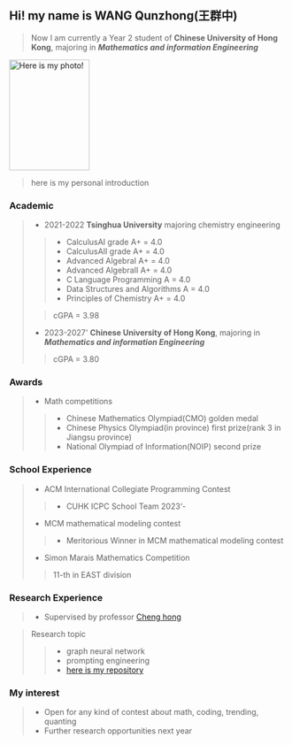 ## Hi! my name is WANG Qunzhong(王群中)
>Now I am currently a Year 2 student of **Chinese University of Hong Kong**, majoring in ***Mathematics and information Engineering***

<img src="https://github.com/WANGkevinCUHK/PersonalWeb/blob/main/photo.jpg" alt="Here is my photo!" width="145" height="200">

> here is my personal introduction

### Academic
> - 2021-2022 **Tsinghua University** majoring chemistry engineering
> >- CalculusAI grade A+ = 4.0
> >- CalculusAII grade A+ = 4.0
> >- Advanced AlgebraI A+ = 4.0
>  >- Advanced AlgebraII A+ = 4.0
> >- C Language Programming A = 4.0
> >- Data Structures and Algorithms A = 4.0
> >- Principles of Chemistry A+ = 4.0
> 
> > cGPA = 3.98
> - 2023-2027' **Chinese University of Hong Kong**, majoring in ***Mathematics and information Engineering***
> > cGPA = 3.80

### Awards
> - Math competitions
> > - Chinese Mathematics Olympiad(CMO) golden medal
> > - Chinese Physics Olympiad(in province) first prize(rank 3 in Jiangsu province) 
> > - National Olympiad of Information(NOIP) second prize

### School Experience
> - ACM International Collegiate Programming Contest
> > - CUHK ICPC School Team 2023‘-
> - MCM mathematical modeling contest
> > - Meritorious Winner in MCM mathematical modeling contest
> - Simon Marais Mathematics Competition
> > 11-th in EAST division

### Research Experience
> - Supervised by professor [Cheng hong](https://www.se.cuhk.edu.hk/people/academic-staff/prof-cheng-hong/)

> Research topic
> > - graph neural network
> > - prompting engineering
> > - [here is my repository](https://github.com/WANGkevinCUHK/ProG)


### My interest
> - Open for any kind of contest about math, coding, trending, quanting
> - Further research opportunities next year
